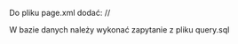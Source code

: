 Do pliku page.xml dodać:
/*<action method="addJs"><script>scriptaculous/kamil_weather.js</script></action>*/

W bazie danych należy wykonać zapytanie z pliku query.sql
